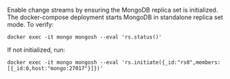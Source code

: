 Enable change streams by ensuring the MongoDB replica set is initialized. The docker-compose deployment starts MongoDB in standalone replica set mode. To verify:

```
docker exec -it mongo mongosh --eval 'rs.status()'
```

If not initialized, run:

```
docker exec -it mongo mongosh --eval 'rs.initiate({_id:"rs0",members:[{_id:0,host:"mongo:27017"}]})'
```
